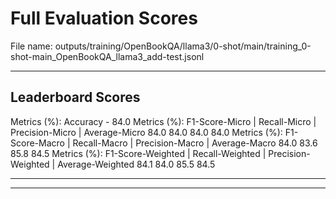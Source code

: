 # Full Evaluation Scores

File name: outputs/training/OpenBookQA/llama3/0-shot/main/training_0-shot-main_OpenBookQA_llama3_add-test.jsonl


---

## Leaderboard Scores

Metrics (%): Accuracy - 84.0
Metrics (%): F1-Score-Micro | Recall-Micro | Precision-Micro | Average-Micro
                84.0        84.0          84.0        84.0
Metrics (%): F1-Score-Macro | Recall-Macro | Precision-Macro | Average-Macro
                84.0        83.6          85.8        84.5
Metrics (%): F1-Score-Weighted | Recall-Weighted | Precision-Weighted | Average-Weighted
                84.1        84.0          85.5        84.5

---


---

